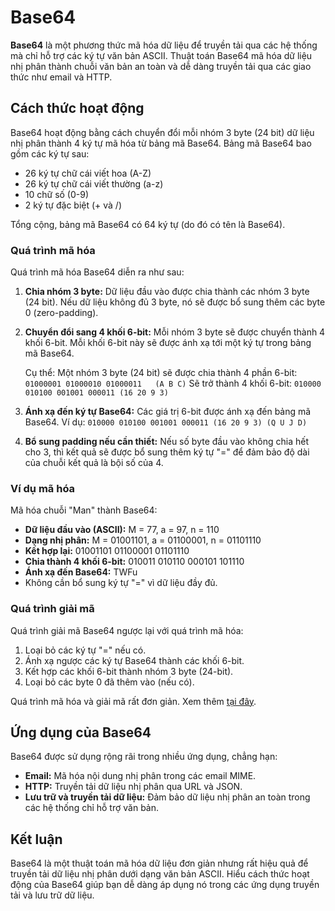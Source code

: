 # Base64

**Base64** là một phương thức mã hóa dữ liệu để truyền tải qua các hệ thống mà chỉ hỗ trợ các ký tự văn bản ASCII. Thuật toán Base64 mã hóa dữ liệu nhị phân thành chuỗi văn bản an toàn và dễ dàng truyền tải qua các giao thức như email và HTTP.

## Cách thức hoạt động

Base64 hoạt động bằng cách chuyển đổi mỗi nhóm 3 byte (24 bit) dữ liệu nhị phân thành 4 ký tự mã hóa từ bảng mã Base64. Bảng mã Base64 bao gồm các ký tự sau:

- 26 ký tự chữ cái viết hoa (A-Z)
- 26 ký tự chữ cái viết thường (a-z)
- 10 chữ số (0-9)
- 2 ký tự đặc biệt (+ và /)

Tổng cộng, bảng mã Base64 có 64 ký tự (do đó có tên là Base64).

### Quá trình mã hóa

Quá trình mã hóa Base64 diễn ra như sau:

1. **Chia nhóm 3 byte:** 
    Dữ liệu đầu vào được chia thành các nhóm 3 byte (24 bit). Nếu dữ liệu không đủ 3 byte, nó sẽ được bổ sung thêm các byte 0 (zero-padding).

2. **Chuyển đổi sang 4 khối 6-bit:** 
    Mỗi nhóm 3 byte sẽ được chuyển thành 4 khối 6-bit. Mỗi khối 6-bit này sẽ được ánh xạ tới một ký tự trong bảng mã Base64. 
   
    Cụ thể: Một nhóm 3 byte (24 bit) sẽ được chia thành 4 phần 6-bit: `01000001 01000010 01000011   (A B C)`
    Sẽ trở thành 4 khối 6-bit: `010000 010100 001001 000011 (16 20 9 3)`

3. **Ánh xạ đến ký tự Base64:**
Các giá trị 6-bit được ánh xạ đến bảng mã Base64. Ví dụ:
`010000 010100 001001 000011 (16 20 9 3) (Q U J D)`


4. **Bổ sung padding nếu cần thiết:** 
Nếu số byte đầu vào không chia hết cho 3, thì kết quả sẽ được bổ sung thêm ký tự "=" để đảm bảo độ dài của chuỗi kết quả là bội số của 4.

### Ví dụ mã hóa

Mã hóa chuỗi "Man" thành Base64:

- **Dữ liệu đầu vào (ASCII):** M = 77, a = 97, n = 110
- **Dạng nhị phân:** M = 01001101, a = 01100001, n = 01101110
- **Kết hợp lại:** 01001101 01100001 01101110
- **Chia thành 4 khối 6-bit:** 010011 010110 000101 101110
- **Ánh xạ đến Base64:** TWFu
- Không cần bổ sung ký tự "=" vì dữ liệu đầy đủ.

### Quá trình giải mã

Quá trình giải mã Base64 ngược lại với quá trình mã hóa:

1. Loại bỏ các ký tự "=" nếu có.
2. Ánh xạ ngược các ký tự Base64 thành các khối 6-bit.
3. Kết hợp các khối 6-bit thành nhóm 3 byte (24-bit).
4. Loại bỏ các byte 0 đã thêm vào (nếu có).

Quá trình mã hóa và giải mã rất đơn giản. Xem thêm [tại đây](https://en.wikipedia.org/wiki/Base64).

## Ứng dụng của Base64

Base64 được sử dụng rộng rãi trong nhiều ứng dụng, chẳng hạn:

- **Email:** Mã hóa nội dung nhị phân trong các email MIME.
- **HTTP:** Truyền tải dữ liệu nhị phân qua URL và JSON.
- **Lưu trữ và truyền tải dữ liệu:** Đảm bảo dữ liệu nhị phân an toàn trong các hệ thống chỉ hỗ trợ văn bản.

## Kết luận

Base64 là một thuật toán mã hóa dữ liệu đơn giản nhưng rất hiệu quả để truyền tải dữ liệu nhị phân dưới dạng văn bản ASCII. Hiểu cách thức hoạt động của Base64 giúp bạn dễ dàng áp dụng nó trong các ứng dụng truyền tải và lưu trữ dữ liệu.



